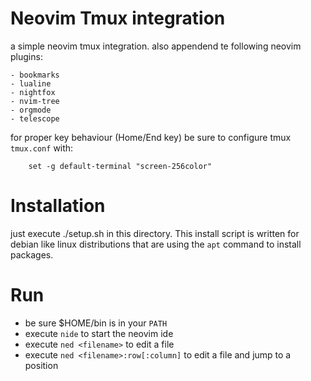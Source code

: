 # Neovim Tmux integration

a simple neovim tmux integration.
also appendend te following neovim plugins:

    - bookmarks
    - lualine
    - nightfox
    - nvim-tree
    - orgmode
    - telescope

for proper key behaviour (Home/End key) be sure to
configure tmux `tmux.conf` with:
```
    set -g default-terminal "screen-256color"
```

# Installation

just execute ./setup.sh in this directory.
This install script is written for debian like linux distributions
that are using the `apt` command to install packages.

# Run

- be sure $HOME/bin is in your `PATH`
- execute `nide` to start the neovim ide
- execute `ned <filename>` to edit a file
- execute `ned <filename>:row[:column]` to edit a file and jump to a position

